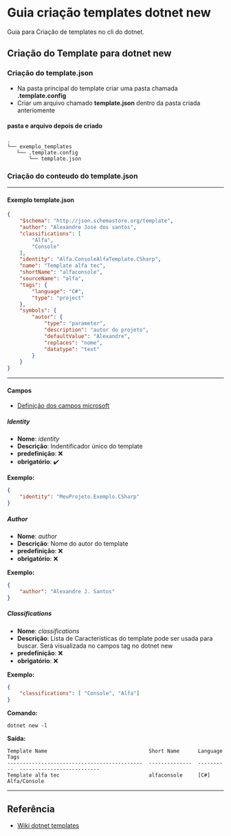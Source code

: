# Guia criação templates dotnet new

Guia para Criação de templates no cli do dotnet.

## Criação do Template para dotnet new



### Criação do template.json

- Na pasta principal do template criar uma pasta chamada **.template.config**
- Criar um arquivo chamado **template.json** dentro da pasta criada anteriomente

#### pasta e arquivo depois de criado

```shell
.
└── exemplo_templates
   └── .template.config
       └── template.json
```

### Criação do conteudo do template.json

----

#### Exemplo template.json

```json
{
    "$schema": "http://json.schemastore.org/template",
    "author": "Alexandre Jose dos santos",
    "classifications": [
        "Alfa",
        "Console"
    ],
    "identity": "Alfa.ConsoleAlfaTemplate.CSharp",
    "name": "Template alfa tec",
    "shortName": "alfaconsole",
    "sourceName": "alfa",
    "tags": {
        "language": "C#",
        "type": "project"
    },
    "symbols": {
        "autor": {
            "type": "parameter",
            "description": "autor do projeto",
            "defaultValue": "Alexandre",
            "replaces": "nome",
            "datatype": "text"
        }
    }
}
```

----

#### Campos

- [Definição dos campos microsoft](https://github.com/dotnet/templating/wiki/Reference-for-template.json)

##### Identity

- **Nome**: *identity*
- **Descrição**: Indentificador único do template
- **predefinição**: :x:
- **obrigatório**: :heavy_check_mark:

**Exemplo:**

```json
{
    "identity": "MeuProjeto.Exemplo.CSharp"
}
```

##### Author

- **Nome**: *author*
- **Descrição**: Nome do autor do template
- **predefinição**: :x:
- **obrigatório**: :x:

**Exemplo:**

```json
{
    "author": "Alexandre J. Santos"
}
```

##### Classifications

- **Nome**: *classifications*
- **Descrição**: Lista de Características do template pode ser usada para buscar. Será visualizada no campos tag no dotnet new
- **predefinição**: :x:
- **obrigatório**: :x:

**Exemplo:**

```json
{
    "classifications": [ "Console", "Alfa"]
}
```

**Comando:**

```shell
dotnet new -l
```

**Saída:**

```shell
Template Name                                 Short Name      Language    Tags                      
--------------------------------------------  --------------  ----------  --------------------------
Template alfa tec                             alfaconsole     [C#]        Alfa/Console
```

----

## Referência

- [Wiki dotnet templates](https://github.com/dotnet/templating/wiki)
